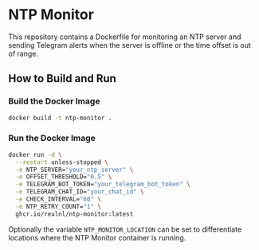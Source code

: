 # NTP Monitor

This repository contains a Dockerfile for monitoring an NTP server and sending Telegram alerts when the server is offline or the time offset is out of range.

## How to Build and Run

### Build the Docker Image
```bash
docker build -t ntp-monitor .
```

### Run the Docker Image

```bash
docker run -d \
  --restart unless-stopped \
  -e NTP_SERVER="your_ntp_server" \
  -e OFFSET_THRESHOLD="0.5" \
  -e TELEGRAM_BOT_TOKEN="your_telegram_bot_token" \
  -e TELEGRAM_CHAT_ID="your_chat_id" \
  -e CHECK_INTERVAL="60" \
  -e NTP_RETRY_COUNT="1" \
  ghcr.io/reulnl/ntp-monitor:latest
```

Optionally the variable `NTP_MONITOR_LOCATION` can be set to differentiate locations where the NTP Monitor container is running.
